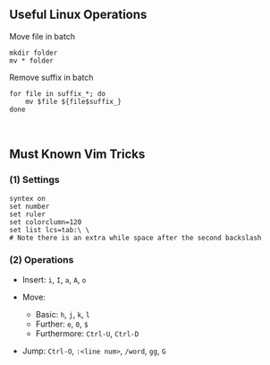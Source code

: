 ## Useful Linux Operations

Move file in batch

```shell
mkdir folder
mv * folder
```

Remove suffix in batch

```shell
for file in suffix_*; do 
	mv $file ${file$suffix_} 
done
```

<br>

## Must Known Vim Tricks

### (1) Settings

```
syntex on
set number
set ruler
set colorclumn=120
set list lcs=tab:\ \ 
# Note there is an extra while space after the second backslash
```

### (2) Operations

- Insert: `i`, `I`, `a`, `A`, `o` 

- Move: 
  - Basic: `h`, `j`, `k`, `l` 
  - Further: `e`, `0`, `$` 
  - Furthermore: `Ctrl-U`, `Ctrl-D` 
- Jump: `Ctrl-O`, `:<line num>`, `/word`, `gg`, `G` 

